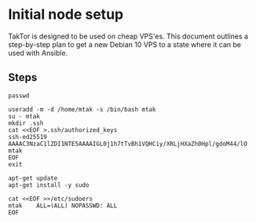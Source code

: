 # Initial node setup

TakTor is designed to be used on cheap VPS'es. This document outlines a
step-by-step plan to get a new Debian 10 VPS to a state where it can be used
with Ansible.

## Steps

```shell
passwd

useradd -m -d /home/mtak -s /bin/bash mtak
su - mtak
mkdir .ssh
cat <<EOF >.ssh/authorized_keys
ssh-ed25519 AAAAC3NzaC1lZDI1NTE5AAAAIGL0j1h7tTvBh1VQHCiy/XRLjHXaZh0Hpl/gdoM44/lO mtak
EOF
exit

apt-get update
apt-get install -y sudo

cat <<EOF >>/etc/sudoers
mtak	ALL=(ALL) NOPASSWD: ALL
EOF
```
